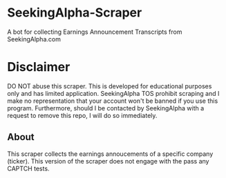 # SeekingAlpha-Scraper
A bot for collecting Earnings Announcement Transcripts from SeekingAlpha.com

# Disclaimer
DO NOT abuse this scraper. This is developed for educational purposes only and has limited application.
SeekingAlpha TOS prohibit scraping and I make no representation that your account won't be banned if you use this program. 
Furthermore, should I be contacted by SeekingAlpha with a request to remove this repo, I will do so immediately.

## About
This scraper collects the earnings annoucements of a specific company (ticker).
This version of the scraper does not engage with the pass any CAPTCH tests.

